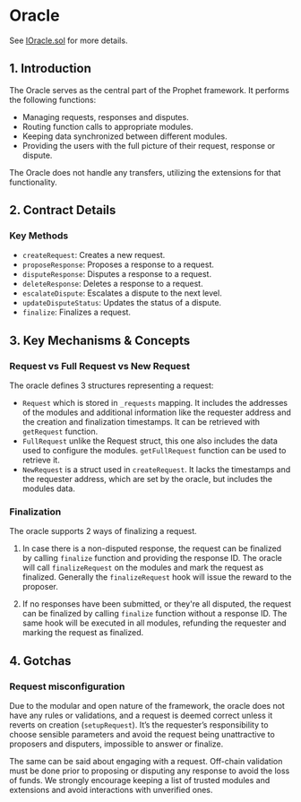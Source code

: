 # Oracle

See [IOracle.sol](/solidity/interfaces/IOracle.sol/interface.IOracle.md) for more details.

## 1. Introduction

The Oracle serves as the central part of the Prophet framework. It performs the following functions:

- Managing requests, responses and disputes.
- Routing function calls to appropriate modules.
- Keeping data synchronized between different modules.
- Providing the users with the full picture of their request, response or dispute.

The Oracle does not handle any transfers, utilizing the extensions for that functionality.

## 2. Contract Details

### Key Methods

- `createRequest`: Creates a new request.
- `proposeResponse`: Proposes a response to a request.
- `disputeResponse`: Disputes a response to a request.
- `deleteResponse`: Deletes a response to a request.
- `escalateDispute`: Escalates a dispute to the next level.
- `updateDisputeStatus`: Updates the status of a dispute.
- `finalize`: Finalizes a request.

## 3. Key Mechanisms & Concepts

### Request vs Full Request vs New Request

The oracle defines 3 structures representing a request:

- `Request` which is stored in `_requests` mapping. It includes the addresses of the modules and additional information like the requester address and the creation and finalization timestamps. It can be retrieved with `getRequest` function.
- `FullRequest` unlike the Request struct, this one also includes the data used to configure the modules. `getFullRequest` function can be used to retrieve it.
- `NewRequest` is a struct used in `createRequest`. It lacks the timestamps and the requester address, which are set by the oracle, but includes the modules data.

### Finalization
The oracle supports 2 ways of finalizing a request.

1. In case there is a non-disputed response, the request can be finalized by calling `finalize` function and providing the response ID. The oracle will call `finalizeRequest` on the modules and mark the request as finalized. Generally the `finalizeRequest` hook will issue the reward to the proposer.

2. If no responses have been submitted, or they're all disputed, the request can be finalized by calling `finalize` function without a response ID. The same hook will be executed in all modules, refunding the requester and marking the request as finalized.

## 4. Gotchas

### Request misconfiguration

Due to the modular and open nature of the framework, the oracle does not have any rules or validations, and a request is deemed correct unless it reverts on creation (`setupRequest`). It’s the requester’s responsibility to choose sensible parameters and avoid the request being unattractive to proposers and disputers, impossible to answer or finalize.

The same can be said about engaging with a request. Off-chain validation must be done prior to proposing or disputing any response to avoid the loss of funds. We strongly encourage keeping a list of trusted modules and extensions and avoid interactions with unverified ones.
